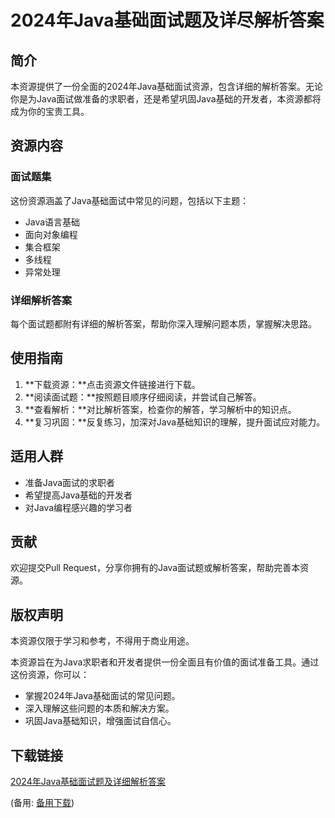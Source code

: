# 2024年Java基础面试题及详尽解析答案

## 简介

本资源提供了一份全面的2024年Java基础面试资源，包含详细的解析答案。无论你是为Java面试做准备的求职者，还是希望巩固Java基础的开发者，本资源都将成为你的宝贵工具。

## 资源内容

### 面试题集

这份资源涵盖了Java基础面试中常见的问题，包括以下主题：

* Java语言基础
* 面向对象编程
* 集合框架
* 多线程
* 异常处理

### 详细解析答案

每个面试题都附有详细的解析答案，帮助你深入理解问题本质，掌握解决思路。

## 使用指南

1. **下载资源：**点击资源文件链接进行下载。
2. **阅读面试题：**按照题目顺序仔细阅读，并尝试自己解答。
3. **查看解析：**对比解析答案，检查你的解答，学习解析中的知识点。
4. **复习巩固：**反复练习，加深对Java基础知识的理解，提升面试应对能力。

## 适用人群

* 准备Java面试的求职者
* 希望提高Java基础的开发者
* 对Java编程感兴趣的学习者

## 贡献

欢迎提交Pull Request，分享你拥有的Java面试题或解析答案，帮助完善本资源。

## 版权声明

本资源仅限于学习和参考，不得用于商业用途。

本资源旨在为Java求职者和开发者提供一份全面且有价值的面试准备工具。通过这份资源，你可以：

* 掌握2024年Java基础面试的常见问题。
* 深入理解这些问题的本质和解决方案。
* 巩固Java基础知识，增强面试自信心。

## 下载链接
[2024年Java基础面试题及详细解析答案](https://pan.quark.cn/s/60f7add04475) 

(备用: [备用下载](https://pan.baidu.com/s/1lvmozHoB_M2OQiDhZiOSsQ?pwd=1234))
